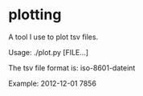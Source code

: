 plotting
========

A tool I use to plot tsv files.

Usage:
    ./plot.py [FILE...]

The tsv file format is:
iso-8601-date<TAB>int

Example:
2012-12-01	7856
